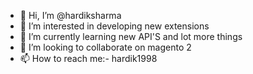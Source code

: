 - 👋 Hi, I’m @hardiksharma
- 👀 I’m interested in developing new extensions
- 🌱 I’m currently learning new API'S and lot more things 
- 💞️ I’m looking to collaborate on magento 2 
- 📫 How to reach me:- hardik1998

<!---
hardiksharma1998/hardiksharma1998 is a ✨ special ✨ repository because its `README.md` (this file) appears on your GitHub profile.
You can click the Preview link to take a look at your changes.
--->
